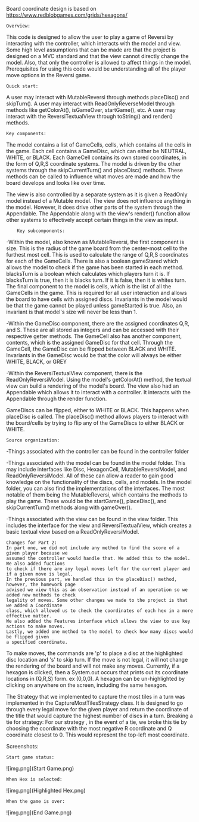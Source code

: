 Board coordinate design is based on https://www.redblobgames.com/grids/hexagons/

    Overview: 

This code is designed to allow the user to play a game of Reversi by interacting with the
controller, which interacts with the model and view.
Some high level assumptions that can be
made are that the project is designed on a MVC standard and that the view cannot directly
change the model. Also, that only the controller is allowed
to affect things in the model. Prerequisites for using this code would be understanding all
of the player move options in the Reversi game.

    Quick start: 

A user may interact with MutableReversi through methods placeDisc() and skipTurn().
A user may interact with ReadOnlyReverseModel through methods like getColorAt(), isGameOver,
startGame(), etc.
A user may interact with the ReversiTextualView through toString() and render() methods.

    Key components: 

The model contains a list of GameCells, cells, which contains all the cells in the game. Each
cell contains a GameDisc, which can either be NEUTRAL, WHITE, or BLACK. Each GameCell contains
its own stored coordinates, in the form of Q,R,S coordinate systems. The model is driven by the
other systems through the skipCurrentTurn() and placeDisc() methods. These methods can be called
to influence what moves are made and how the board develops and looks like over time.

The view is also controlled by a separate system as it is given a ReadOnly model instead of a
Mutable model. The view does not influence anything in the model. However, it does drive other
parts of the system through the Appendable. The Appendable along with the view's render()
function allow other systems to effectively accept certain things in the view as input.

        Key subcomponents: 

-Within the model, also known as MutableReversi, the first component is size. This is the radius of
the game board from the center-most cell to the furthest most cell. This is used to calculate the
range of Q,R,S coordinates for each of the GameCells. There is also a boolean gameStared which
allows the model to check if the game has been started in each method. blacksTurn is a boolean which
calculates which players turn it is. If blacksTurn is true, then it is blacks turn. If it is false,
then it is whites turn. The final component to the model is cells, which is the list of all the
GameCells in the game. This is required for all user interaction and allows the board to have cells
with assigned discs.
Invariants in the model would be that the game cannot be played unless gameStarted is true.
Also, an invariant is that model's size will never be less than 1.

-Within the GameDisc component, there are the assigned coordinates Q,R, and S. These are all stored
as integers and can be accessed with their respective getter methods. The GameCell also has another
component, contents, which is the assigned GameDisc for that cell. Through the GameCell, the
GameDisc can be flipped between BLACK and WHITE.
Invariants in the GameDisc would be that the color will always be either WHITE, BLACK, or GREY

-Within the ReversiTextualView component, there is the ReadOnlyReversiModel. Using the model's
getColorAt() method, the textual view can build a rendering of the model's board. The view
also had an Appendable which allows it to interact with a controller. It interacts with the
Appendable through the render function.

GameDiscs can be flipped,
either to WHITE or BLACK. This happens when placeDisc is called. The placeDisc() method allows
players to interact with the board/cells by trying to flip any of the GameDiscs to either
BLACK or WHITE.

    Source organization: 

-Things associated with the controller can be found in the controller folder

-Things associated with the model can be found in the model folder. This may include interfaces
like Disc, HexagonCell, MutableReversiModel, and ReadOnlyReversiModel. All of these can allow a
reader to gain good knowledge on the functionality of the discs, cells, and models. In the model
folder, you can also find the implementations of the interfaces. The most notable of them being
the MutableReversi, which contains the methods to play the game. These would be the startGame(),
placeDisc(), and skipCurrentTurn() methods along with gameOver().

-Things associated with the view can be found in the view folder. This includes the interface for
the view and ReversiTextualView, which creates a basic textual view based on a
ReadOnlyReversiModel.

    Changes for Part 2: 
    In part one, we did not include any method to find the score of a given player because we 
    assumed the controller would handle that. We added this to the model. We also added fuctions
    to check if there are any legal moves left for the current player and if a given move is legal.
    In the previous part, we handled this in the placeDisc() method, however, the homework page
    advised we view this as an observation instead of an operation so we added new methods to check
    legality of moves. Some other changes we made to the project is that we added a Coordinate
    class, which allowed us to check the coordinates of each hex in a more effective matter. 
    We also added the Features interface which allows the view to use key actions to make moves.
    Lastly, we added one method to the model to check how many discs would be flipped given 
    a specified coordinate.

To make moves, the commands are 'p' to place a disc at the highlighted disc location and 
's' to skip turn. If the move is not legal, it will not change the rendering of the board and will
not make any moves. Currently, if a hexagon is clicked, then a System.out occurs that prints out
its coordinate locations in (Q,R,S) form. ex (0,0,0). A hexagon can be un-highlighted by clicking
on anywhere on the screen, including the same hexagon.


The Strategy that we implemented to capture the most tiles in a turn was implemented in the
CaptureMostTilesStrategy class. It is designed to go through every legal move for the given player
and return the coordinate of the title that would capture the highest number of discs in a turn.
Breaking a tie for strategy: For our strategy
, in the event of a tie, we broke this tie by choosing
the coordinate with the most negative R coordinate and Q coordinate closest to 0. This would
represent the top-left most coordinate.


Screenshots:

    Start game status:

![img.png](Start Game.png)

    When Hex is selected:

![img.png](Highlighted Hex.png)

    When the game is over:

![img.png](End Game.png)
